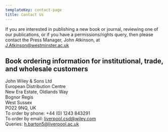 ```yaml
---
templateKey: contact-page
title: Contact Us
---
```

If you are interested in publishing a new book or journal, reviewing one of our publications, or if you have a permissions/rights query, then please contact the Press Manager, John Atkinson, at [J.Atkinson@westminster.ac.uk](mailto:r.baggaley@westminster.ac.uk)

## Book ordering information for institutional, trade, and wholesale customers

John Wiley & Sons Ltd<br/>
European Distribution Centre<br/>
New Era Estate, Oldlands Way<br/>
Bognor Regis<br/>
West Sussex<br/>
PO22 9NQ, UK<br/>
To order by phone: +44 (0) 1243 843291<br/>
To order by email: [liverpool.csd@wiley.com](mailto:liverpool.csd@wiley.com)<br/>
Queries: [h.barton5@liverpool.ac.uk](mailto:h.barton5@liverpool.ac.uk)
